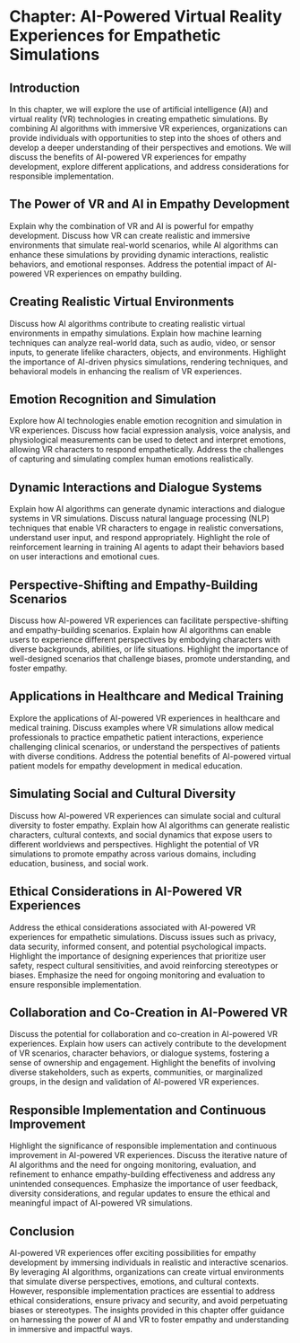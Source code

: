 Chapter: AI-Powered Virtual Reality Experiences for Empathetic Simulations
==========================================================================

Introduction
------------

In this chapter, we will explore the use of artificial intelligence (AI) and virtual reality (VR) technologies in creating empathetic simulations. By combining AI algorithms with immersive VR experiences, organizations can provide individuals with opportunities to step into the shoes of others and develop a deeper understanding of their perspectives and emotions. We will discuss the benefits of AI-powered VR experiences for empathy development, explore different applications, and address considerations for responsible implementation.

The Power of VR and AI in Empathy Development
---------------------------------------------

Explain why the combination of VR and AI is powerful for empathy development. Discuss how VR can create realistic and immersive environments that simulate real-world scenarios, while AI algorithms can enhance these simulations by providing dynamic interactions, realistic behaviors, and emotional responses. Address the potential impact of AI-powered VR experiences on empathy building.

Creating Realistic Virtual Environments
---------------------------------------

Discuss how AI algorithms contribute to creating realistic virtual environments in empathy simulations. Explain how machine learning techniques can analyze real-world data, such as audio, video, or sensor inputs, to generate lifelike characters, objects, and environments. Highlight the importance of AI-driven physics simulations, rendering techniques, and behavioral models in enhancing the realism of VR experiences.

Emotion Recognition and Simulation
----------------------------------

Explore how AI technologies enable emotion recognition and simulation in VR experiences. Discuss how facial expression analysis, voice analysis, and physiological measurements can be used to detect and interpret emotions, allowing VR characters to respond empathetically. Address the challenges of capturing and simulating complex human emotions realistically.

Dynamic Interactions and Dialogue Systems
-----------------------------------------

Explain how AI algorithms can generate dynamic interactions and dialogue systems in VR simulations. Discuss natural language processing (NLP) techniques that enable VR characters to engage in realistic conversations, understand user input, and respond appropriately. Highlight the role of reinforcement learning in training AI agents to adapt their behaviors based on user interactions and emotional cues.

Perspective-Shifting and Empathy-Building Scenarios
---------------------------------------------------

Discuss how AI-powered VR experiences can facilitate perspective-shifting and empathy-building scenarios. Explain how AI algorithms can enable users to experience different perspectives by embodying characters with diverse backgrounds, abilities, or life situations. Highlight the importance of well-designed scenarios that challenge biases, promote understanding, and foster empathy.

Applications in Healthcare and Medical Training
-----------------------------------------------

Explore the applications of AI-powered VR experiences in healthcare and medical training. Discuss examples where VR simulations allow medical professionals to practice empathetic patient interactions, experience challenging clinical scenarios, or understand the perspectives of patients with diverse conditions. Address the potential benefits of AI-powered virtual patient models for empathy development in medical education.

Simulating Social and Cultural Diversity
----------------------------------------

Discuss how AI-powered VR experiences can simulate social and cultural diversity to foster empathy. Explain how AI algorithms can generate realistic characters, cultural contexts, and social dynamics that expose users to different worldviews and perspectives. Highlight the potential of VR simulations to promote empathy across various domains, including education, business, and social work.

Ethical Considerations in AI-Powered VR Experiences
---------------------------------------------------

Address the ethical considerations associated with AI-powered VR experiences for empathetic simulations. Discuss issues such as privacy, data security, informed consent, and potential psychological impacts. Highlight the importance of designing experiences that prioritize user safety, respect cultural sensitivities, and avoid reinforcing stereotypes or biases. Emphasize the need for ongoing monitoring and evaluation to ensure responsible implementation.

Collaboration and Co-Creation in AI-Powered VR
----------------------------------------------

Discuss the potential for collaboration and co-creation in AI-powered VR experiences. Explain how users can actively contribute to the development of VR scenarios, character behaviors, or dialogue systems, fostering a sense of ownership and engagement. Highlight the benefits of involving diverse stakeholders, such as experts, communities, or marginalized groups, in the design and validation of AI-powered VR experiences.

Responsible Implementation and Continuous Improvement
-----------------------------------------------------

Highlight the significance of responsible implementation and continuous improvement in AI-powered VR experiences. Discuss the iterative nature of AI algorithms and the need for ongoing monitoring, evaluation, and refinement to enhance empathy-building effectiveness and address any unintended consequences. Emphasize the importance of user feedback, diversity considerations, and regular updates to ensure the ethical and meaningful impact of AI-powered VR simulations.

Conclusion
----------

AI-powered VR experiences offer exciting possibilities for empathy development by immersing individuals in realistic and interactive scenarios. By leveraging AI algorithms, organizations can create virtual environments that simulate diverse perspectives, emotions, and cultural contexts. However, responsible implementation practices are essential to address ethical considerations, ensure privacy and security, and avoid perpetuating biases or stereotypes. The insights provided in this chapter offer guidance on harnessing the power of AI and VR to foster empathy and understanding in immersive and impactful ways.
